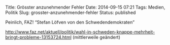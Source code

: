 Title: Grösster anzunehmender Fehler
Date: 2014-09-15 07:21
Tags: Medien, Politik
Slug: grosster-anzunehmender-fehler
Status: published

Peinlich, FAZ! “Stefan Löfven von den Schwedendemokraten”

<http://www.faz.net/aktuell/politik/wahl-in-schweden-knappe-mehrheit-bringt-probleme-13153724.html>
(mittlerweile geändert)

